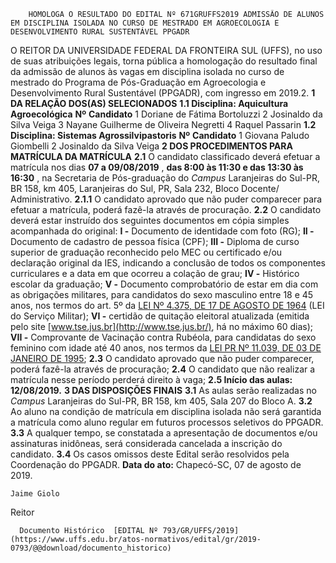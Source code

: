         HOMOLOGA O RESULTADO DO EDITAL Nº 671GRUFFS2019 ADMISSÃO DE ALUNOS EM DISCIPLINA ISOLADA NO CURSO DE MESTRADO EM AGROECOLOGIA E DESENVOLVIMENTO RURAL SUSTENTÁVEL PPGADR  

 O REITOR DA UNIVERSIDADE FEDERAL DA FRONTEIRA SUL (UFFS), no uso de suas atribuições legais, torna pública a homologação do resultado final da admissão de alunos às vagas em disciplina isolada no curso de mestrado do Programa de Pós-Graduação em Agroecologia e Desenvolvimento Rural Sustentável (PPGADR), com ingresso em 2019.2.  **1 DA RELAÇÃO DOS(AS) SELECIONADOS** **1.1 Disciplina: Aquicultura Agroecológica**     **Nº**    **Candidato**     1   Doriane de Fátima Bortoluzzi     2   Josinaldo da Silva Veiga     3   Nayane Guilherme de Oliveira Negretti     4   Raquel Passarin     **1.2 Disciplina: Sistemas Agrossilvipastoris**     **Nº**    **Candidato**     1   Giovana Paludo Giombelli     2   Josinaldo da Silva Veiga      **2 DOS PROCEDIMENTOS PARA MATRÍCULA DA MATRÍCULA** **2.1**  O candidato classificado deverá efetuar a matrícula nos dias **07 a 09/08/2019** , **das 8:00 às 11:30 e das 13:30 às 16:30** , na Secretaria de Pós-graduação do *Campus*  Laranjeiras do Sul-PR, BR 158, km 405, Laranjeiras do Sul, PR, Sala 232, Bloco Docente/ Administrativo. **2.1.1**  O candidato aprovado que não puder comparecer para efetuar a matrícula, poderá fazê-la através de procuração. **2.2**  O candidato deverá estar instruído dos seguintes documentos em cópia simples acompanhada do original: **I -**  Documento de identidade com foto (RG); **II -**  Documento de cadastro de pessoa física (CPF); **III -**  Diploma de curso superior de graduação reconhecido pelo MEC ou certificado e/ou declaração original da IES, indicando a conclusão de todos os componentes curriculares e a data em que ocorreu a colação de grau; **IV -**  Histórico escolar da graduação; **V -**  Documento comprobatório de estar em dia com as obrigações militares, para candidatos do sexo masculino entre 18 e 45 anos, nos termos do art. 5º da [LEI Nº 4.375, DE 17 DE AGOSTO DE 1964](http://www.planalto.gov.br/ccivil_03/LEIS/L4375.htm) (LEI do Serviço Militar); **VI -**  certidão de quitação eleitoral atualizada (emitida pelo site [www.tse.jus.br](http://www.tse.jus.br/), há no máximo 60 dias); **VII -**  Comprovante de Vacinação contra Rubéola, para candidatas do sexo feminino com idade até 40 anos, nos termos da [LEI PR Nº 11.039, DE 03 DE JANEIRO DE 1995](http://www.crianca.mppr.mp.br/pagina-17.html); **2.3**  O candidato aprovado que não puder comparecer, poderá fazê-la através de procuração; **2.4**  O candidato que não realizar a matrícula nesse período perderá direito à vaga; **2.5 Início das aulas: 12/08/2019.**  **3 DAS DISPOSIÇÕES FINAIS** **3.1**  As aulas serão realizadas no *Campus*  Laranjeiras do Sul-PR, BR 158, km 405, Sala 207 do Bloco A. **3.2**  Ao aluno na condição de matrícula em disciplina isolada não será garantida a matrícula como aluno regular em futuros processos seletivos do PPGADR. **3.3**  A qualquer tempo, se constatada a apresentação de documentos e/ou assinaturas inidôneas, será considerada cancelada a inscrição do candidato. **3.4**  Os casos omissos deste Edital serão resolvidos pela Coordenação do PPGADR.        **Data do ato:** Chapecó-SC, 07 de agosto de 2019.   
 

    Jaime Giolo   
 Reitor 

      Documento Histórico  [EDITAL Nº 793/GR/UFFS/2019](https://www.uffs.edu.br/atos-normativos/edital/gr/2019-0793/@@download/documento_historico)     
      